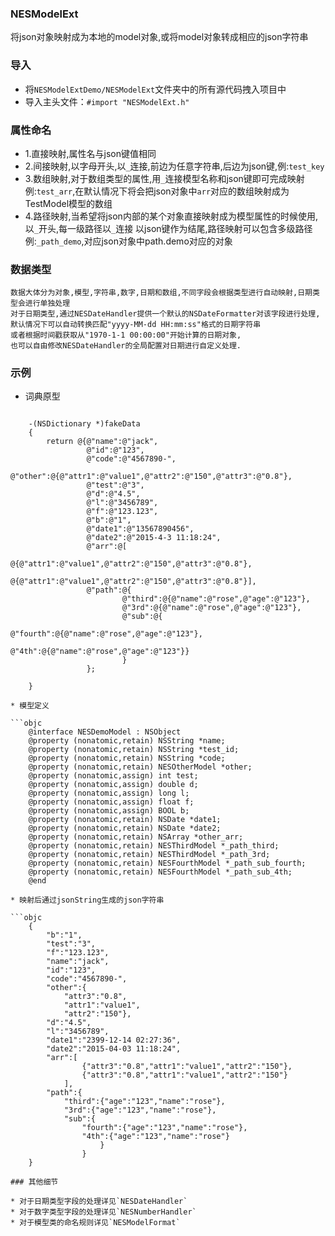### NESModelExt
将json对象映射成为本地的model对象,或将model对象转成相应的json字符串

### 导入

* 将`NESModelExtDemo/NESModelExt`文件夹中的所有源代码拽入项目中
* 导入主头文件：`#import "NESModelExt.h"`

### 属性命名

*  1.直接映射,属性名与json键值相同
*  2.间接映射,以字母开头,以`_`连接,前边为任意字符串,后边为json键,例:`test_key`
*  3.数组映射,对于数组类型的属性,用`_`连接模型名称和json键即可完成映射
		例:`test_arr`,在默认情况下将会把json对象中`arr`对应的数组映射成为TestModel模型的数组
*  4.路径映射,当希望将json内部的某个对象直接映射成为模型属性的时候使用,以`_`开头,每一级路径以`_`连接
   以json键作为结尾,路径映射可以包含多级路径
		例:`_path_demo`,对应json对象中path.demo对应的对象
		
### 数据类型

	数据大体分为对象,模型,字符串,数字,日期和数组,不同字段会根据类型进行自动映射,日期类型会进行单独处理
	对于日期类型,通过NESDateHandler提供一个默认的NSDateFormatter对该字段进行处理,
	默认情况下可以自动转换匹配"yyyy-MM-dd HH:mm:ss"格式的日期字符串
	或者根据时间戳获取从"1970-1-1 00:00:00"开始计算的日期对象,
	也可以自由修改NESDateHandler的全局配置对日期进行自定义处理.
 
### 示例

* 词典原型

```objc

	-(NSDictionary *)fakeData
	{
		return @{@"name":@"jack",
				 @"id":@"123",
				 @"code":@"4567890-",
				 @"other":@{@"attr1":@"value1",@"attr2":@"150",@"attr3":@"0.8"},
				 @"test":@"3",
				 @"d":@"4.5",
				 @"l":@"3456789",
				 @"f":@"123.123",
				 @"b":@"1",
				 @"date1":@"13567890456",
				 @"date2":@"2015-4-3 11:18:24",
				 @"arr":@[
							@{@"attr1":@"value1",@"attr2":@"150",@"attr3":@"0.8"},
							@{@"attr1":@"value1",@"attr2":@"150",@"attr3":@"0.8"}],
				 @"path":@{
						 @"third":@{@"name":@"rose",@"age":@"123"},
						 @"3rd":@{@"name":@"rose",@"age":@"123"},
						 @"sub":@{
								 @"fourth":@{@"name":@"rose",@"age":@"123"},
								 @"4th":@{@"name":@"rose",@"age":@"123"}}
						 }
				 };
    
	}
	
* 模型定义

```objc
	@interface NESDemoModel : NSObject
	@property (nonatomic,retain) NSString *name;
	@property (nonatomic,retain) NSString *test_id;
	@property (nonatomic,retain) NSString *code;
	@property (nonatomic,retain) NESOtherModel *other;
	@property (nonatomic,assign) int test;
	@property (nonatomic,assign) double d;
	@property (nonatomic,assign) long l;
	@property (nonatomic,assign) float f;
	@property (nonatomic,assign) BOOL b;
	@property (nonatomic,retain) NSDate *date1;
	@property (nonatomic,retain) NSDate *date2;
	@property (nonatomic,retain) NSArray *other_arr;
	@property (nonatomic,retain) NESThirdModel *_path_third;
	@property (nonatomic,retain) NESThirdModel *_path_3rd;
	@property (nonatomic,retain) NESFourthModel *_path_sub_fourth;
	@property (nonatomic,retain) NESFourthModel *_path_sub_4th;
	@end
	
* 映射后通过jsonString生成的json字符串

```objc
	{
		"b":"1",
		"test":"3",
		"f":"123.123",
		"name":"jack",
		"id":"123",
		"code":"4567890-",
		"other":{
			"attr3":"0.8",
			"attr1":"value1",
			"attr2":"150"},
		"d":"4.5",
		"l":"3456789",
		"date1":"2399-12-14 02:27:36",
		"date2":"2015-04-03 11:18:24",
		"arr":[
				{"attr3":"0.8","attr1":"value1","attr2":"150"},
				{"attr3":"0.8","attr1":"value1","attr2":"150"}
			],
		"path":{
			"third":{"age":"123","name":"rose"},
			"3rd":{"age":"123","name":"rose"},
			"sub":{
				"fourth":{"age":"123","name":"rose"},
				"4th":{"age":"123","name":"rose"}
					}
				}
	}

### 其他细节

* 对于日期类型字段的处理详见`NESDateHandler`
* 对于数字类型字段的处理详见`NESNumberHandler`
* 对于模型类的命名规则详见`NESModelFormat`
